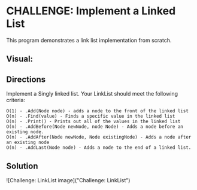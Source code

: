 # CHALLENGE: Implement a Linked List 
This program demonstrates a link list implementation from scratch.

## Visual:	


## Directions
Implement a Singly linked list. Your LinkList should meet the following criteria:

    O(1) - .Add(Node node) - adds a node to the front of the linked list
    O(n) - .Find(value) - Finds a specific value in the linked list
    O(n) - .Print() - Prints out all of the values in the linked list
    O(n) - .AddBefore(Node newNode, node Node) - Adds a node before an existing node.
    O(n) - .AddAfter(Node newNode, Node existingNode) - Adds a node after an existing node
    O(n) - .AddLast(Node node) - Adds a node to the end of a linked list. 

## Solution
![Challenge: LinkList image]("Challenge: LinkList")





